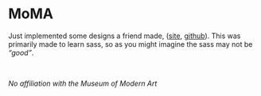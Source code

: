 # MoMA

Just implemented some designs a friend made, ([site](https://60fov.github.io/MoMA/), [github](https://github.com/60fov/MoMA)). This was primarily made to learn sass, so as you might imagine the sass may not be *&ldquo;good&rdquo;*.

<br/>

*No affiliation with the Museum of Modern Art*